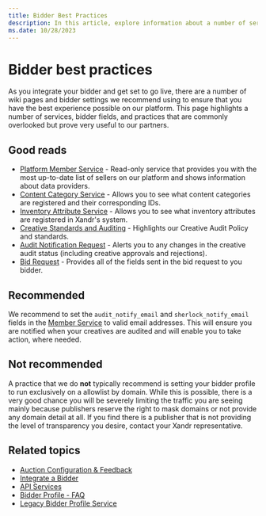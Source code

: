 ```yaml
---
title: Bidder Best Practices
description: In this article, explore information about a number of services, bidder fields, and best practices recommended for our partners.
ms.date: 10/28/2023
---
```


# Bidder best practices

As you integrate your bidder and get set to go live, there are a number of wiki pages and bidder settings we recommend using to ensure that you have the best experience possible on our platform. This page highlights a number of services, bidder fields, and practices that are commonly overlooked but prove very useful to our partners.

## Good reads

- [Platform Member Service](platform-member-service.md) - Read-only service that provides you with the most up-to-date list of sellers on our platform and shows information about data providers.
- [Content Category Service](content-category-service.md) - Allows you to see what content categories are registered and their corresponding IDs.
- [Inventory Attribute Service](inventory-attribute-service.md) - Allows you to see what inventory attributes are registered in Xandr's system.
- [Creative Standards and Auditing](creative-standards-and-auditing.md) - Highlights our Creative Audit Policy and standards.
- [Audit Notification Request](audit-notify-request.md) - Alerts you to any changes in the creative audit status (including creative approvals and rejections).
- [Bid Request](outgoing-bid-request-to-bidders.md) - Provides all of the fields sent in the bid request to you bidder.

## Recommended

We recommend to set the `audit_notify_email` and `sherlock_notify_email` fields in the [Member Service](member-service.md) to valid email
addresses. This will ensure you are notified when your creatives are audited and will enable you to take action, where needed.

## Not recommended

A practice that we do **not** typically recommend is setting your bidder profile to run exclusively on a allowlist by domain. While this is possible, there is a very good chance you will be severely limiting the traffic you are seeing mainly because publishers reserve the right to mask domains or not provide any domain detail at all. If you find there is a publisher that is not providing the level of transparency you desire, contact your Xandr representative.

## Related topics

- [Auction Configuration & Feedback](auction-configuration---feedback.md)
- [Integrate a Bidder](integrate-a-bidder.md)
- [API Services](api-services.md)
- [Bidder Profile - FAQ](bidder-profile---faq.md)
- [Legacy Bidder Profile Service](legacy-bidder-profile-service.md)
